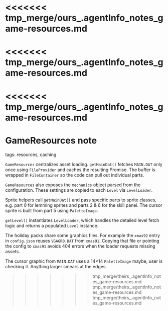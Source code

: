 <<<<<<< tmp_merge/ours_.agentInfo_notes_game-resources.md
=======
<<<<<<< tmp_merge/ours_.agentInfo_notes_game-resources.md
=======
<<<<<<< tmp_merge/ours_.agentInfo_notes_game-resources.md
=======
# GameResources note

tags: resources, caching

`GameResources` centralizes asset loading. `getMainDat()` fetches `MAIN.DAT` only once using `FileProvider` and caches the resulting Promise. The buffer is wrapped in `FileContainer` so the code can pull out individual parts.

`GameResources` also exposes the `mechanics` object parsed from the configuration. These settings are copied to each `Level` via `LevelLoader`.

Sprite helpers call `getMainDat()` and pass specific parts to sprite classes, e.g. part 0 for lemming sprites and parts 2 & 6 for the skill panel. The cursor sprite is built from part 5 using `PaletteImage`.

`getLevel()` instantiates `LevelLoader`, which handles the detailed level fetch logic and returns a populated `Level` instance.

The holiday packs share some graphics files. For example the `xmas92` entry in
`config.json` reuses `VGAGR0.DAT` from `xmas91`. Copying that file or pointing
the config to `xmas91` avoids 404 errors when the loader requests missing
assets.

The cursor graphic from `MAIN.DAT` uses a 14×14 `PaletteImage` maybe, user is checking it. Anything larger smears at the edges.

>>>>>>> tmp_merge/theirs_.agentInfo_notes_game-resources.md
>>>>>>> tmp_merge/theirs_.agentInfo_notes_game-resources.md
>>>>>>> tmp_merge/theirs_.agentInfo_notes_game-resources.md
